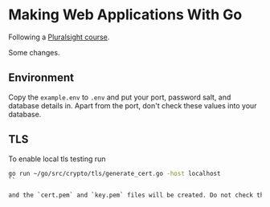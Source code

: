 # Making Web Applications With Go

Following a [Pluralsight course](https://app.pluralsight.com/library/courses/creating-web-applications-go-update/exercise-files).

Some changes.

## Environment

Copy the `example.env` to `.env` and put your port, password salt, and database details in. Apart from the port, don't check these values into your database.

## TLS

To enable local tls testing run

```bash
go run ~/go/src/crypto/tls/generate_cert.go -host localhost
``

and the `cert.pem` and `key.pem` files will be created. Do not check these into your repo.
